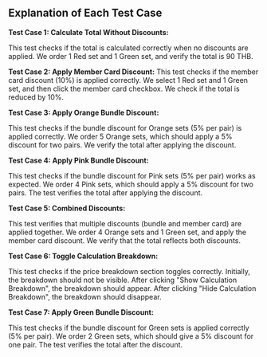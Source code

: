 ## Explanation of Each Test Case

**Test Case 1: Calculate Total Without Discounts:**

This test checks if the total is calculated correctly when no discounts are applied.
We order 1 Red set and 1 Green set, and verify the total is 90 THB.

**Test Case 2: Apply Member Card Discount:**
This test checks if the member card discount (10%) is applied correctly.
We select 1 Red set and 1 Green set, and then click the member card checkbox.
We check if the total is reduced by 10%.

**Test Case 3: Apply Orange Bundle Discount:**

This test checks if the bundle discount for Orange sets (5% per pair) is applied correctly.
We order 5 Orange sets, which should apply a 5% discount for two pairs.
We verify the total after applying the discount.

**Test Case 4: Apply Pink Bundle Discount:**

This test checks if the bundle discount for Pink sets (5% per pair) works as expected.
We order 4 Pink sets, which should apply a 5% discount for two pairs.
The test verifies the total after applying the discount.

**Test Case 5: Combined Discounts:**

This test verifies that multiple discounts (bundle and member card) are applied together.
We order 4 Orange sets and 1 Green set, and apply the member card discount.
We verify that the total reflects both discounts.

**Test Case 6: Toggle Calculation Breakdown:**

This test checks if the price breakdown section toggles correctly.
Initially, the breakdown should not be visible.
After clicking "Show Calculation Breakdown", the breakdown should appear.
After clicking "Hide Calculation Breakdown", the breakdown should disappear.

**Test Case 7: Apply Green Bundle Discount:**

This test checks if the bundle discount for Green sets is applied correctly (5% per pair).
We order 2 Green sets, which should give a 5% discount for one pair.
The test verifies the total after the discount.